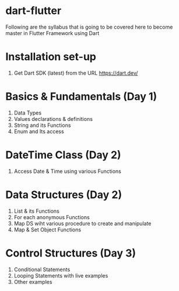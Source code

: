 # dart-flutter

Following are the syllabus that is going to be covered here to become master in Flutter Framework using Dart

# Installation set-up
  1. Get Dart SDK (latest) from the URL https://dart.dev/

# Basics & Fundamentals (Day 1)
  1. Data Types
  2. Values declarations & definitions
  3. String and its Functions
  4. Enum and Its access

# DateTime Class (Day 2)
  1. Access Date & Time using various Functions

# Data Structures (Day 2)
  1. List & its Functions
  2. For each anonymous Functions
  3. Map DS wiht various procedure to create and manipulate
  4. Map & Set Object Functions

# Control Structures (Day 3)
  1. Conditional Statements
  2. Looping Statements with live examples
  3. Other examples
